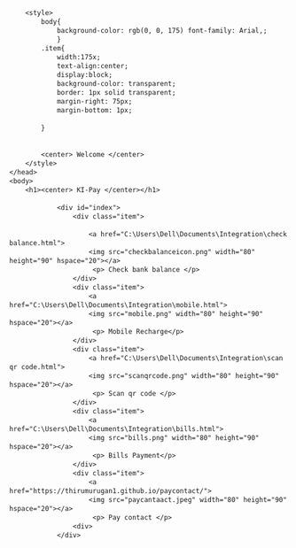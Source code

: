<html>
	<head>
	
		<style>
			body{
				background-color: rgb(0, 0, 175) font-family: Arial,;
				}
			.item{
				width:175x;
				text-align:center;
				display:block;
				background-color: transparent;
				border: 1px solid transparent;
				margin-right: 75px;
				margin-bottom: 1px;
				
			}

			
			<center> Welcome </center>
		</style>	
	</head>
	<body>
		<h1><center> KI-Pay </center></h1>
			
				<div id="index">
					<div class="item">
				
						<a href="C:\Users\Dell\Documents\Integration\check balance.html">
						<img src="checkbalanceicon.png" width="80" height="90" hspace="20"></a>
						 <p> Check bank balance </p>
					</div>
					<div class="item">
						<a href="C:\Users\Dell\Documents\Integration\mobile.html">
						<img src="mobile.png" width="80" height="90" hspace="20"></a>
						 <p> Mobile Recharge</p>
					</div>
					<div class="item">
						<a href="C:\Users\Dell\Documents\Integration\scan qr code.html">
						<img src="scanqrcode.png" width="80" height="90" hspace="20"></a>
						 <p> Scan qr code </p>
					</div>
					<div class="item">
						<a href="C:\Users\Dell\Documents\Integration\bills.html">
						<img src="bills.png" width="80" height="90" hspace="20"></a>
						 <p> Bills Payment</p>
					</div>	 
					<div class="item">	 
						<a href="https://thirumurugan1.github.io/paycontact/">
						<img src="paycantaact.jpeg" width="80" height="90" hspace="20"></a>
						 <p> Pay contact </p>
					<div>
				</div>
		
